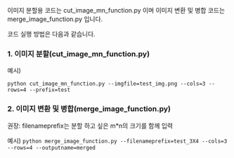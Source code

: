 이미지 분할용 코드는 cut_image_mn_function.py 이며 이미지 변환 및 병합 코드는 merge_image_function.py 입니다.

코드 실행 방법은 다음과 같습니다.


### 1. 이미지 분할(cut_image_mn_function.py)
예시)

```python cut_image_mn_function.py --imgfile=test_img.png --cols=3 --rows=4 --prefix=test```




### 2. 이미지 변환 및 병합(merge_image_function.py)
권장: filenameprefix는 분할 하고 싶은 m*n의 크기를 함께 입력

예시)
```python merge_image_function.py --filenameprefix=test_3X4 --cols=3 --rows=4 --outputname=merged```
